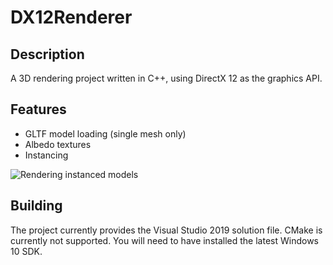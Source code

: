 # DX12Renderer
## Description
A 3D rendering project written in C++, using DirectX 12 as the graphics API.

## Features
- GLTF model loading (single mesh only)
- Albedo textures
- Instancing

![Rendering instanced models](https://user-images.githubusercontent.com/34250026/173067952-5917a893-e4e1-40bb-9f3a-cb64e1ca78f4.png)

## Building
The project currently provides the Visual Studio 2019 solution file. CMake is currently not supported. You will need to have installed the latest Windows 10 SDK.
